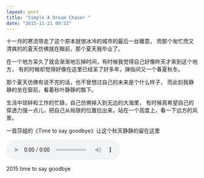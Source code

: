 ```yaml
---
layout: post
title: "Simple A Dream Chaser "
date: "2015-11-21 09:52"
---
```





十一月的寒流带走了这个原本就很冰冷的城市的最后一丝暖意，
而那个匆忙而又清爽的的夏天仿佛就在眼前，那个夏天我毕业了。  

在一个地方呆久了就会渐渐地忘掉时间，有时候我觉得自己好像昨天才来到这个地方，
有的时候却觉得好像在这里已经呆了好多年，弹指间又一个春夏秋冬。

那个夏天仿佛有说不完的话，也不曾想过自己的未来是个什么样子，
而此刻我静静的坐在窗前，看着秋叶静静的飘下。  

生活中琐碎和工作的忙碌，自己仿佛掉入到无边的大海里，
有时候真希望自己的穿透力强一点儿，把自己从局限的位置拉出来，站在一个高度上，看一下远方的风景。


一首莎姐的《Time to say goodbye》让这个秋天静静的留在这里  

<audio src="http://7xo3oi.com5.z0.glb.qiniucdn.com/Time%20To%20Say%20Goodbye.mp3" controls="controls">
Your browser does not support the audio element.
</audio>

2015 time to say goodbye